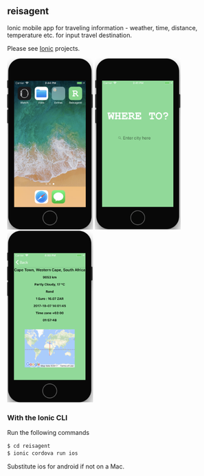 ## reisagent

Ionic mobile app for traveling information - weather, time, distance, temperature etc. for input travel destination.

Please see [Ionic](http://ionicframework.com/docs/) projects.

<img src="https://github.com/annelledejager/reisagent/blob/master/screenshot1.png" width="200" height="400">&nbsp;<img src="https://github.com/annelledejager/reisagent/blob/master/screenshot2.png" width="200" height="400">&nbsp;<img src="https://github.com/annelledejager/reisagent/blob/master/screenshot3.png" width="200" height="400">

### With the Ionic CLI

Run the following commands

```bash
$ cd reisagent
$ ionic cordova run ios
```

Substitute ios for android if not on a Mac.
